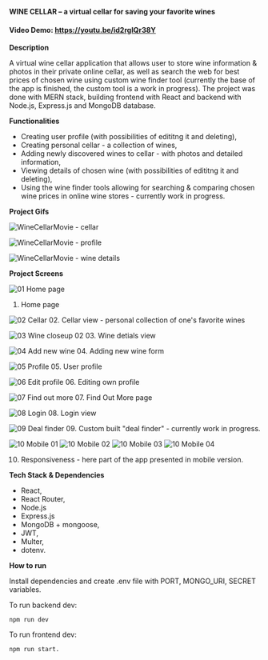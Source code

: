 **WINE CELLAR – a virtual cellar for saving your favorite wines**

#### Video Demo:  https://youtu.be/id2rgIQr38Y

 **Description**

A virtual wine cellar application that allows user to store wine information & photos in their private online cellar, as well as search the web for best prices of chosen wine using custom wine finder tool (currently the base of the app is finished, the custom tool is a work in progress).
The project was done with MERN stack, building frontend with React and backend with Node.js, Express.js and MongoDB database. 

**Functionalities**

- Creating user profile (with possibilities of edititng it and deleting),
- Creating personal cellar - a collection of wines,
- Adding newly discovered wines to cellar - with photos and detailed information,
- Viewing details of chosen wine (with possibilities of edititng it and deleting),
- Using the wine finder tools allowing for searching & comparing chosen wine prices in online wine stores - currently work in progress.

**Project Gifs**

![WineCellarMovie - cellar](https://github.com/mklimczak93/the-wine-cellar/assets/123643355/2c06959c-d0f8-4c45-a3b5-8cc89a43f7ee)

![WineCellarMovie - profile](https://github.com/mklimczak93/the-wine-cellar/assets/123643355/298079bf-bd93-41d5-a4ea-fcc925fadb40)

![WineCellarMovie - wine details](https://github.com/mklimczak93/the-wine-cellar/assets/123643355/4b8d3ac0-edb1-4133-8cb1-aa09ac731e33)



**Project Screens**

![01  Home page](https://github.com/mklimczak93/the-wine-cellar/assets/123643355/9f69986b-cb5e-489e-9ce0-e59f4de935f3)
01. Home page

![02  Cellar](https://github.com/mklimczak93/the-wine-cellar/assets/123643355/d86fda62-bada-467d-b7ef-4e8798f502f2)
02. Cellar view - personal collection of one's favorite wines

![03  Wine closeup 02](https://github.com/mklimczak93/the-wine-cellar/assets/123643355/fad17778-eaa5-4873-9808-c9f023aa9a6f)
03. Wine detials view

![04  Add new wine](https://github.com/mklimczak93/the-wine-cellar/assets/123643355/fc529743-7ad0-4d05-9e2b-ccc811f4f095)
04. Adding new wine form

![05  Profile](https://github.com/mklimczak93/the-wine-cellar/assets/123643355/5fc76114-a895-4b0e-b62c-a9d7146a4295)
05. User profile

![06  Edit profile](https://github.com/mklimczak93/the-wine-cellar/assets/123643355/a3936c53-7034-4030-ac6d-92c655041bf6)
06. Editing own profile

![07  Find out more](https://github.com/mklimczak93/the-wine-cellar/assets/123643355/76b2d7a9-c004-4bc6-98ea-4a78646fdc1d)
07. Find Out More page

![08  Login](https://github.com/mklimczak93/the-wine-cellar/assets/123643355/8405f78e-b3d1-4fec-833a-8afde6eeca27)
08. Login view

![09  Deal finder](https://github.com/mklimczak93/the-wine-cellar/assets/123643355/653cf05d-20ac-4b55-b6b0-2817e78b6590)
09. Custom built "deal finder" - currently work in progress.

![10  Mobile 01](https://github.com/mklimczak93/the-wine-cellar-public/assets/123643355/df0d55d5-da13-4107-b9bc-de0c5b92667b)
![10  Mobile 02](https://github.com/mklimczak93/the-wine-cellar-public/assets/123643355/724b3ddd-f032-4cdf-a6d2-5606a1032937)
![10  Mobile 03](https://github.com/mklimczak93/the-wine-cellar-public/assets/123643355/42b63343-d857-4120-8237-356095a1abca)
![10  Mobile 04](https://github.com/mklimczak93/the-wine-cellar-public/assets/123643355/04573992-2194-41e1-8444-16c59bb14328)


10. Responsiveness - here part of the app presented in mobile version.

**Tech Stack & Dependencies**
- React,
- React Router,
- Node.js
- Express.js
- MongoDB + mongoose,
- JWT,
- Multer,
- dotenv.

**How to run**

Install dependencies and create .env file with PORT, MONGO_URI, SECRET variables.

To run backend dev: 
```
npm run dev
```
To run frontend dev: 
```
npm run start.
```

